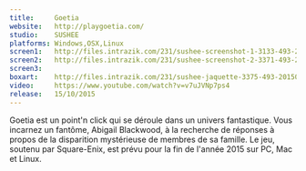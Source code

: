 ```yaml
---
title:     Goetia
website:   http://playgoetia.com/
studio:    SUSHEE
platforms: Windows,OSX,Linux
screen1:   http://files.intrazik.com/231/sushee-screenshot-1-3133-493-20150414-171627.jpg
screen2:   http://files.intrazik.com/231/sushee-screenshot-2-3371-493-20150414-171628.jpg
screen3:   
boxart:    http://files.intrazik.com/231/sushee-jaquette-3375-493-20150414-171628.jpg
video:     https://www.youtube.com/watch?v=v7uJVNp7ps4
release:   15/10/2015
---
```


Goetia est un point'n click qui se déroule dans un univers fantastique. Vous incarnez un fantôme, Abigail Blackwood, à la recherche de réponses à propos de la disparition mystérieuse de membres de sa famille. Le jeu, soutenu par Square-Enix, est prévu pour la fin de l'année 2015 sur PC, Mac et Linux.